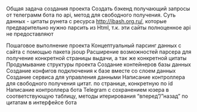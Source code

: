 Общая задача создания проекта
Создать бэкенд получающий запросы от телеграмм бота по api, метод для свободного получения. 
Суть данных - цитаты рунета с ресурса http://ibash.org.ru/, которые предварительно нужно парсить из Html, т.к. эти сайты полноценное api не предоставляют

Пошаговое выполнение проекта
Концептуальный парсинг данных с сайта с помощью пакета jsoup
Расширение возможностей парсера для получение конкретной страницы выдачи, а так же конкретной цитаты
Продумывание структуры проекта
Создание контейнеров базы данных
Создание конфигов подключения к базе вместе со слоем данных
Создание сервиса для управления данными
Написание контроллера для свободного получения цитат. по странице, конкретную по id
Написание контроллера бота Telegram с сохранением юзера в соответствующую таблицу, методы итерирования “вперед”/”назад” по цитатам в интерфейсе бота
